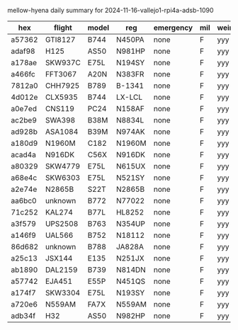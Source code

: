 mellow-hyena daily summary for 2024-11-16-vallejo1-rpi4a-adsb-1090

|hex|flight|model|reg|emergency|mil|weirdo|
|--|--|--|--|--|--|--|
|a57362|GTI8127|B744|N450PA|none|F|yyy|
|adaf98|H125|AS50|N981HP|none|F|yyy|
|a178ae|SKW937C|E75L|N194SY|none|F|yyy|
|a466fc|FFT3067|A20N|N383FR|none|F|yyy|
|7812a0|CHH7925|B789|B-1341|none|F|yyy|
|4d012e|CLX5935|B744|LX-LCL|none|F|yyy|
|a0e7ed|CNS119|PC24|N158AF|none|F|yyy|
|ac2be9|SWA398|B38M|N8834L|none|F|yyy|
|ad928b|ASA1084|B39M|N974AK|none|F|yyy|
|a180d9|N1960M|C182|N1960M|none|F|yyy|
|acad4a|N916DK|C56X|N916DK|none|F|yyy|
|a80329|SKW4779|E75L|N615UX|none|F|yyy|
|a68e4c|SKW6303|E75L|N521SY|none|F|yyy|
|a2e74e|N2865B|S22T|N2865B|none|F|yyy|
|aa6bc0|unknown|B772|N77022|none|F|yyy|
|71c252|KAL274|B77L|HL8252|none|F|yyy|
|a3f579|UPS2508|B763|N354UP|none|F|yyy|
|a146f9|UAL566|B752|N18112|none|F|yyy|
|86d682|unknown|B788|JA828A|none|F|yyy|
|a25c13|JSX144|E135|N251JX|none|F|yyy|
|ab1890|DAL2159|B739|N814DN|none|F|yyy|
|a57742|EJA451|E55P|N451QS|none|F|yyy|
|a174f7|SKW3304|E75L|N193SY|none|F|yyy|
|a720e6|N559AM|FA7X|N559AM|none|F|yyy|
|adb34f|H32|AS50|N982HP|none|F|yyy|

